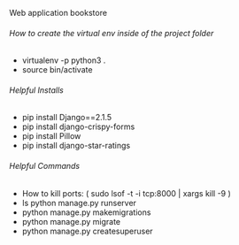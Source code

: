Web application bookstore

<h6>How to create the virtual env inside of the project folder</h6>
<ul>
<li>virtualenv -p python3 .</li>
<li>source bin/activate</li>
</ul>

<h6>Helpful Installs</h6>
<ul>
  <li>pip install Django==2.1.5</li>
  <li>pip install django-crispy-forms</li>
  <li>pip install Pillow</li>
  <li>pip install django-star-ratings</li>
</ul>

 <h6>Helpful Commands</h6> 
<ul>
  <li>How to kill ports: ( sudo lsof -t -i tcp:8000 | xargs kill -9 )</li>
  <li>ls python manage.py runserver</li>
  <li>python manage.py makemigrations</li>
  <li>python manage.py migrate</li>
  <li>python manage.py createsuperuser</li>
</ul>
